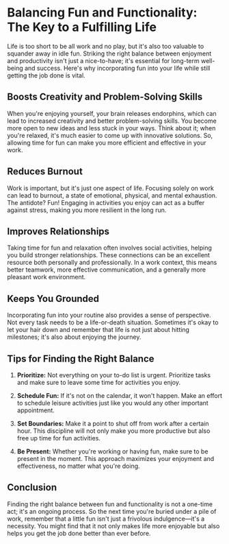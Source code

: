 # Balancing Fun and Functionality: The Key to a Fulfilling Life 

Life is too short to be all work and no play, but it's also too valuable to squander away in idle fun. Striking the right balance between enjoyment and productivity isn't just a nice-to-have; it's essential for long-term well-being and success. Here's why incorporating fun into your life while still getting the job done is vital.

## Boosts Creativity and Problem-Solving Skills

When you're enjoying yourself, your brain releases endorphins, which can lead to increased creativity and better problem-solving skills. You become more open to new ideas and less stuck in your ways. Think about it; when you're relaxed, it's much easier to come up with innovative solutions. So, allowing time for fun can make you more efficient and effective in your work.

## Reduces Burnout

Work is important, but it's just one aspect of life. Focusing solely on work can lead to burnout, a state of emotional, physical, and mental exhaustion. The antidote? Fun! Engaging in activities you enjoy can act as a buffer against stress, making you more resilient in the long run.

## Improves Relationships

Taking time for fun and relaxation often involves social activities, helping you build stronger relationships. These connections can be an excellent resource both personally and professionally. In a work context, this means better teamwork, more effective communication, and a generally more pleasant work environment.

## Keeps You Grounded

Incorporating fun into your routine also provides a sense of perspective. Not every task needs to be a life-or-death situation. Sometimes it's okay to let your hair down and remember that life is not just about hitting milestones; it's also about enjoying the journey.

## Tips for Finding the Right Balance

1. **Prioritize:** Not everything on your to-do list is urgent. Prioritize tasks and make sure to leave some time for activities you enjoy.

2. **Schedule Fun:** If it's not on the calendar, it won't happen. Make an effort to schedule leisure activities just like you would any other important appointment.

3. **Set Boundaries:** Make it a point to shut off from work after a certain hour. This discipline will not only make you more productive but also free up time for fun activities.

4. **Be Present:** Whether you're working or having fun, make sure to be present in the moment. This approach maximizes your enjoyment and effectiveness, no matter what you're doing.

## Conclusion

Finding the right balance between fun and functionality is not a one-time act; it's an ongoing process. So the next time you're buried under a pile of work, remember that a little fun isn't just a frivolous indulgence—it's a necessity. You might find that it not only makes life more enjoyable but also helps you get the job done better than ever before.
